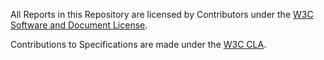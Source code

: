 All Reports in this Repository are licensed by Contributors under the [W3C Software and Document License](http://www.w3.org/Consortium/Legal/2015/copyright-software-and-document).

Contributions to Specifications are made under the [W3C CLA](https://www.w3.org/community/about/agreements/cla/).
